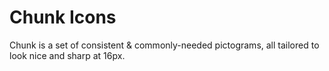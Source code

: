 # Chunk Icons

Chunk is a set of consistent & commonly-needed pictograms, all tailored to look nice and sharp at 16px.
